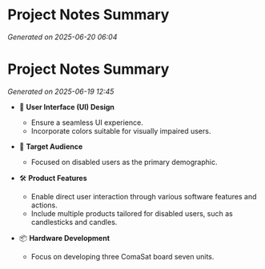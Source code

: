 # Project Notes Summary

*Generated on 2025-06-20 06:04*

# Project Notes Summary

*Generated on 2025-06-19 12:45*

- 🎨 **User Interface (UI) Design**
  - Ensure a seamless UI experience.
  - Incorporate colors suitable for visually impaired users.

- 👥 **Target Audience**
  - Focused on disabled users as the primary demographic.

- 🛠️ **Product Features**
  - Enable direct user interaction through various software features and actions.
  - Include multiple products tailored for disabled users, such as candlesticks and candles.

- 📦 **Hardware Development**
  - Focus on developing three ComaSat board seven units.
